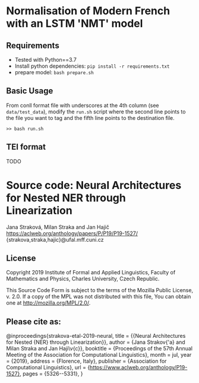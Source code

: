 # Normalisation of Modern French with an LSTM 'NMT' model

## Requirements

- Tested with Python==3.7
- Install python dependencies: `pip install -r requirements.txt`
- prepare model: `bash prepare.sh`

## Basic Usage

From conll format file with underscores at the 4th column (see `data/test_data`), modify the `run.sh` script where the second line points to the file you want to tag and the fifth line points to the destination file.

```
>> bash run.sh
```

## TEI format

TODO


Source code: Neural Architectures for Nested NER through Linearization
======================================================================
Jana Straková, Milan Straka and Jan Hajič
https://aclweb.org/anthology/papers/P/P19/P19-1527/
{strakova,straka,hajic}@ufal.mff.cuni.cz

License
-------

Copyright 2019 Institute of Formal and Applied Linguistics, Faculty of
Mathematics and Physics, Charles University, Czech Republic.

This Source Code Form is subject to the terms of the Mozilla Public
License, v. 2.0. If a copy of the MPL was not distributed with this
file, You can obtain one at http://mozilla.org/MPL/2.0/.

Please cite as:
---------------

@inproceedings{strakova-etal-2019-neural,
    title = {{Neural Architectures for Nested {NER} through Linearization}},
    author = {Jana Strakov{\'a} and Milan Straka and Jan Haji\v{c}},
    booktitle = {Proceedings of the 57th Annual Meeting of the Association for Computational Linguistics},
    month = jul,
    year = {2019},
    address = {Florence, Italy},
    publisher = {Association for Computational Linguistics},
    url = {https://www.aclweb.org/anthology/P19-1527},
    pages = {5326--5331},
}